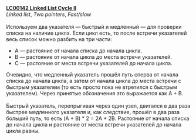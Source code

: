 <b>
<a href="https://leetcode.com/problems/linked-list-cycle-ii/">
LC00142 Linked List Cycle II
</a>
</b>
​
<br>
​
<i>Linked list</i>, <i>Two pointers</i>, <i>Fast/slow</i>
​
<br><br>
​
Используем два указателя — быстрый и медленный — для проверки списка на наличие цикла. Если цикл есть, то после встречи указателей весь список можно разбить на три части:
​
<ul>
<li>
A — растояние от начала списка до начала цикла.
</li>
<li>
B — растояние от начала цикла до места встречи указателей.
</li>
<li>
С — растояние от места встречи указателей до начала цикла.
</li>
</ul>
​
Очевидно, что медленный указатель прошёл путь сперва от начала списка до начала цикла,
а затем от начала цикла до места встречи с быстрым указателем
(то есть просто пока не втретился с быстрым указателем).
Через принятые обозначения это выражается как A + B.<br><br>
​
Быстрый указатель, перепрыгивая через один узел,
двигался в два раза быстрее медленного указателя и, как следствие,
прошёл в два раза больший путь, то есть (A + B) * 2 = 2A + 2B.
Растояние от начала списка до начала цикла и растояние от места встречи указателей до начала цикла равны.